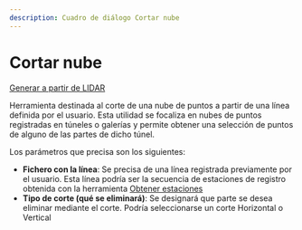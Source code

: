 ```yaml
---
description: Cuadro de diálogo Cortar nube
---
```


# Cortar nube

[Generar a partir de LIDAR](../../fichas-de-herramientas/untitled-252/untitled-259.md)

Herramienta destinada al corte de una nube de puntos a partir de una línea definida por el usuario. Esta utilidad se focaliza en nubes de puntos registradas en túneles o galerías y permite obtener una selección de puntos de alguno de las partes de dicho túnel.

Los parámetros que precisa son los siguientes:

* **Fichero con la línea**: Se precisa de una línea registrada previamente por el usuario. Esta línea podría ser la secuencia de estaciones de registro obtenida con la herramienta [Obtener estaciones](Cuadro%20de%20dialogo%20Obtener%20estaciones.htm)
* **Tipo de corte \(qué se eliminará\)**: Se designará que parte se desea eliminar mediante el corte. Podría seleccionarse un corte Horizontal o Vertical

